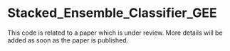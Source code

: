 # Stacked_Ensemble_Classifier_GEE
This code is related to a paper which is under review. More details will be added as soon as the paper is published.
